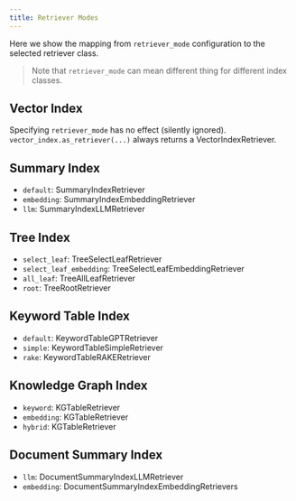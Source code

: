 ```yaml
---
title: Retriever Modes
---
```


Here we show the mapping from `retriever_mode` configuration to the selected retriever class.

> Note that `retriever_mode` can mean different thing for different index classes.

## Vector Index

Specifying `retriever_mode` has no effect (silently ignored).
`vector_index.as_retriever(...)` always returns a VectorIndexRetriever.

## Summary Index

- `default`: SummaryIndexRetriever
- `embedding`: SummaryIndexEmbeddingRetriever
- `llm`: SummaryIndexLLMRetriever

## Tree Index

- `select_leaf`: TreeSelectLeafRetriever
- `select_leaf_embedding`: TreeSelectLeafEmbeddingRetriever
- `all_leaf`: TreeAllLeafRetriever
- `root`: TreeRootRetriever

## Keyword Table Index

- `default`: KeywordTableGPTRetriever
- `simple`: KeywordTableSimpleRetriever
- `rake`: KeywordTableRAKERetriever

## Knowledge Graph Index

- `keyword`: KGTableRetriever
- `embedding`: KGTableRetriever
- `hybrid`: KGTableRetriever

## Document Summary Index

- `llm`: DocumentSummaryIndexLLMRetriever
- `embedding`: DocumentSummaryIndexEmbeddingRetrievers
